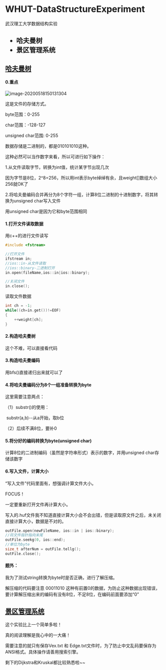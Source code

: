 # WHUT-DataStructureExperiment
武汉理工大学数据结构实验

<h2>
    <ul>
        <li><a id="Huffman">哈夫曼树</a></li>
        <li><a id="Dijkstra">景区管理系统</a></li>
    </ul>
</h2>

<h2>
    <a href="#Huffman">哈夫曼树</a>
</h2>

<h4>
    <b>0.重点</b>
</h4>

![image-20200518150131304](C:\Users\70965\AppData\Roaming\Typora\typora-user-images\image-20200518150131304.png)

这是文件的存储方式。

byte范围：0-255

char范围：-128-127

unsigned char范围: 0-255

数据存储是二进制的，都是010101010这种。

这种必然可以当作数字来看，所以可进行如下操作：

1.从文件读取字节，转换为int值，统计某字节出现几次

   因为字节是8位，2^8=256，所以用int表示byte绰绰有余，且weight[]数组大小256就OK了

2.将哈夫曼编码合并再分为8个字符一组，计算8位二进制的十进制数字，将其转换为unsigned char写入文件

   用unsigned char是因为它和byte范围相同

<h4>    
    <b>1.打开文件读取数据</b>
</h4>

用c++的<fstream>进行文件读写

```C++
#include <fstream>

//打开文件
ifstream in;
//ios::in-从文件读取
//ios::binary-二进制打开
in.open(fileName,ios::in|ios::binary);

//关闭文件
in.close();
```

读取文件数据

```c++
int ch = -1;
while((ch=in.get())!=EOF)
{
	++weight[ch];
}
```

<h4>
    <b>2.构造哈夫曼树</b>
</h4>

这个不难，可以直接看代码

<h4>
    <b>3.构造哈夫曼编码</b>
</h4>

用bfs()直接递归出来就可以了

<h4>
    <b>4.将哈夫曼编码分为8个一组准备转换为byte</b>
</h4>

这里需要注意两点：

（1）substr()的使用：

​		  substr(a,b)--从a开始，取b位

（2）后续不满8位，要补0

<h4>
    <b>5.将分好的编码转换为byte(unsigned char)</b>
</h4>

计算8位的二进制编码（虽然是字符串形式）表示的数字，并用unsigned char存储该数字

<h4>
    <b>6.写入文件，计算大小</b>
</h4>

“写入文件”代码里面有，想强调计算文件大小。

FOCUS！

一定要重新打开文件再计算大小。

写入的.huf文件我不知道直接计算大小会不会出错，但是读取原文件之后，未关闭直接计算大小，数据是不对的。

```c++
outFile.open(newFileName, ios::in | ios::binary);
//将文件指针指向末尾
outFile.seekg(0, ios::end);
//单位为byte
size_t afterNum = outFile.tellg();
outFile.close();
```

<h4>
    <b>题外：</b>
</h4>

我为了测试string转换为byte时是否正确，进行了解压缩。

解压缩的代码要注意 00011010 这种有前置0的数据，为防止这种数据出现错误，要计算解压缩出来的编码有没有8位，不足8位，在编码前面要添加“0”

<h2>
    <a href="#Dijkstra">景区管理系统</a>
</h2>

这个实验比上一个简单多啦！

真的阅读理解是我心中的一大痛！

需要注意的就只有保存Vex.txt 和 Edge.txt文件时，为了防止中文乱码要保存为ANSI格式。具体操作请善用搜索引擎。

剩下的Dijkstra和Kruskal都比较熟悉啦~~